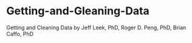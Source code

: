 # Getting-and-Gleaning-Data
Getting and Cleaning Data by Jeff Leek, PhD, Roger D. Peng, PhD, Brian Caffo, PhD
